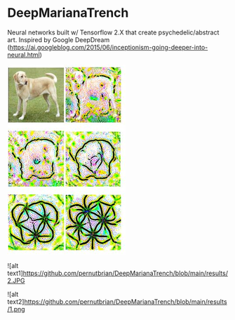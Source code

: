 # DeepMarianaTrench
Neural networks built w/ Tensorflow 2.X that create psychedelic/abstract art. Inspired by Google DeepDream (https://ai.googleblog.com/2015/06/inceptionism-going-deeper-into-neural.html)

![alt text](https://github.com/pernutbrian/DeepMarianaTrench/blob/main/results/Capture.JPG)

![alt text1]https://github.com/pernutbrian/DeepMarianaTrench/blob/main/results/2.JPG

![alt text2]https://github.com/pernutbrian/DeepMarianaTrench/blob/main/results/1.png
